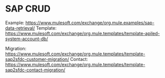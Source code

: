 # SAP CRUD #

Example: https://www.mulesoft.com/exchange/org.mule.examples/sap-data-retrieval/
Template: https://www.mulesoft.com/exchange/org.mule.templates/template-apiled-system-account-db/

Migration: https://www.mulesoft.com/exchange/org.mule.templates/template-sap2sfdc-customer-migration/
Contact: https://www.mulesoft.com/exchange/org.mule.templates/template-sap2sfdc-contact-migration/
